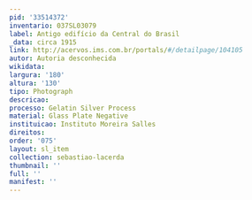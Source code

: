 ```yaml
---
pid: '33514372'
inventario: 037SL03079
label: Antigo edifício da Central do Brasil
_data: circa 1915
link: http://acervos.ims.com.br/portals/#/detailpage/104105
autor: Autoria desconhecida
wikidata: 
largura: '180'
altura: '130'
tipo: Photograph
descricao: 
processo: Gelatin Silver Process
material: Glass Plate Negative
instituicao: Instituto Moreira Salles
direitos: 
order: '075'
layout: sl_item
collection: sebastiao-lacerda
thumbnail: ''
full: ''
manifest: ''
---
```

